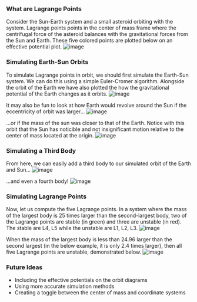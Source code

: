 ### What are Lagrange Points
Consider the Sun-Earth system and a small asteroid orbiting with the system. Lagrange points points in the center of mass frame where the centrifugal force of the asteroid balances with the gravitational forces from the Sun and Earth. These five colored points are plotted below on an effective potential plot.
![image](https://user-images.githubusercontent.com/59151395/228440467-eae91677-03a1-447a-b696-ab587a4d1c35.png)

### Simulating Earth-Sun Orbits
To simulate Lagrange points in orbit, we should first simulate the Earth-Sun system. We can do this using a simple Euler-Cromer algorithm. Alongside the orbit of the Earth we have also plotted the how the gravitational potential of the Earth changes as it orbits.
![image](https://user-images.githubusercontent.com/59151395/228440316-794dde28-49e4-4c7c-8f2c-aa9156e20da8.png)

It may also be fun to look at how Earth would revolve around the Sun if the eccentricity of orbit was larger...
![image](https://user-images.githubusercontent.com/59151395/228440333-40a47ed9-0ff4-48a3-8269-b704a8f523d4.png)

...or if the mass of the sun was closer to that of the Earth. Notice with this orbit that the Sun has noticible and not insignificant motion relative to the center of mass located at the origin.
![image](https://user-images.githubusercontent.com/59151395/228440346-3abf5822-3d77-4d6a-be69-9a5ce03f9024.png)

### Simulating a Third Body
From here, we can easily add a third body to our simulated orbit of the Earth and Sun...
![image](https://user-images.githubusercontent.com/59151395/228440396-8e171d84-b372-4cc5-9fa1-1e1ae66f2c40.png)

...and even a fourth body!
![image](https://user-images.githubusercontent.com/59151395/228440414-4d9563ba-0ee9-4e20-b964-8902ac8c6deb.png)

### Simulating Lagrange Points
Now, let us compute the five Lagrange points. In a system where the mass of the largest body is 25 times larger than the second-largest body, two of the Lagrange points are stable (in green) and three are unstable (in red). The stable are L4, L5 while the unstable are L1, L2, L3.
![image](https://user-images.githubusercontent.com/59151395/228440444-2ea5d78e-fdce-4845-8812-ea8c43c3dac7.png)

When the mass of the largest body is less than 24.96 larger than the second largest (in the below example, it is only 2.4 times larger), then all five Lagrange points are unstable, demonstrated below.
![image](https://user-images.githubusercontent.com/59151395/228440453-9979ff37-d13e-4a0a-af4a-03ee9ebcb971.png)

### Future Ideas
* Including the effective potentials on the orbit diagrams
* Using more accurate simulation methods
* Creating a toggle between the center of mass and coordinate systems
